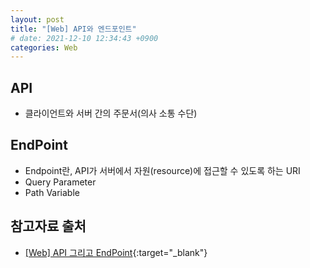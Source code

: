 ```yaml
---
layout: post
title: "[Web] API와 엔드포인트"
# date: 2021-12-10 12:34:43 +0900
categories: Web
---
```


## API
- 클라이언트와 서버 간의 주문서(의사 소통 수단)

## EndPoint
- Endpoint란, API가 서버에서 자원(resource)에 접근할 수 있도록 하는 URI
- Query Parameter
- Path Variable

## 참고자료 출처

- [[Web] API 그리고 EndPoint](https://velog.io/@kho5420/Web-API-%EA%B7%B8%EB%A6%AC%EA%B3%A0-EndPoint){:target="\_blank"}
